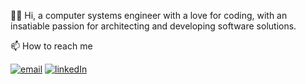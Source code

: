 👋🏾 Hi, a computer systems engineer with a love for coding, with an insatiable passion for architecting and developing software solutions.

📫 How to reach me

[![email](https://img.shields.io/badge/email-blue?logo=mail.ru&style=for-the-badge)](mailto:mishael.ogo@outlook.com) [![linkedIn](https://img.shields.io/badge/linkedIn-blue?logo=linkedIn&style=for-the-badge)](www.linkedin.com/in/mishael-ogochukwu-b9057950)

<!---
mishael-o/mishael-o is a ✨ special ✨ repository because its `README.md` (this file) appears on your GitHub profile.
You can click the Preview link to take a look at your changes.
--->
